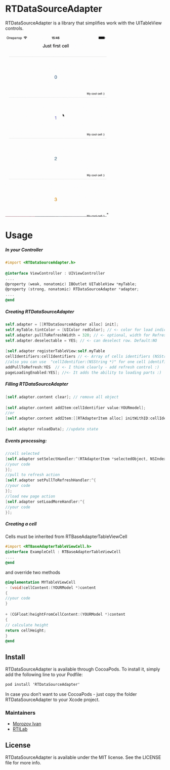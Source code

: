 # RTDataSourceAdapter
RTDataSourceAdapter is a library that simplifies work with the UITableView controls.

<img src="https://raw.githubusercontent.com/RTILab/RTDataSourceAdapter/master/images/RTDataSourceAdapter.gif">"

# Usage
##### In your Controller
```objective-c
#import <RTDataSourceAdapter.h>

@interface ViewController : UIViewController
....
@property (weak, nonatomic) IBOutlet UITableView *myTable;
@property (strong, nonatomic) RTDataSourceAdapter *adapter;
....
@end
```

##### Creating RTDataSourceAdapter

```objective-c
self.adapter = [[RTDataSourceAdapter alloc] init];
self.myTable.tintColor = [UIColor redColor]; // <- color for load indicator
self.adapter.pullToRefreshWidth = 320; // <- optional, width for RefreshControl container
self.adapter.deselectable = YES; // <- can deselect row. Default:NO

[self.adapter registerTableView:self.myTable 
cellIdentifiers:cellIdentifiers // <- Array of cells identifiers (NSString)
//also you can use  "cellIdentifier:(NSString *)" for one cell identifier
addPullToRefresh:YES  // <- I think clearly - add refresh control :)
pageLoadingEnabled:YES]; //<- It adds the ability to loading parts :)
```
##### Filling RTDataSourceAdapter

```objective-c
[self.adapter.content clear]; // remove all object

[self.adapter.content addItem:cellIdentifier value:YOURmodel]; 
//or
[self.adapter.content addItem:[[RTAdapterItem alloc] initWithID:cellIdentifier value:YOURmodel]];

[self.adapter reloadData]; //update state
```

##### Events processing:

```objective-c
//cell selected
[self.adapter setSelectHandler:^(RTAdapterItem *selectedObject, NSIndexPath *indexPath) {
//your code
}];
//pull to refresh action
[self.adapter setPullToRefreshHandler:^{
//your code
}];
//load new page action
[self.adapter setLoadMoreHandler:^{
//your code
}];
```

##### Creating a cell

Cells must be inherited from RTBaseAdapterTableViewCell
```objective-c
#import <RTBaseAdapterTableViewCell.h>
@interface ExampleCell : RTBaseAdapterTableViewCell
....
@end
```
and override two methods
```objective-c
@implementation MYTableViewCell
- (void)cellContent:(YOURModel *)content
{
//your code
}

+ (CGFloat)heightFromCellContent:(YOURModel *)content
{
// calculate height
return cellHeight;
}
@end
```

## Install

RTDataSourceAdapter is available through CocoaPods. To install it, simply add the following line to your Podfile:

```objective-c
pod install 'RTDataSourceAdapter'
```
In case you don’t want to use CocoaPods - just copy the folder RTDataSourceAdapter to your Xcode project.

### Maintainers
- [Morozov Ivan](https://github.com/Allui) 
- [RTILab](https://github.com/RTILab)

## License

RTDataSourceAdapter is available under the MIT license. See the LICENSE file for more info.